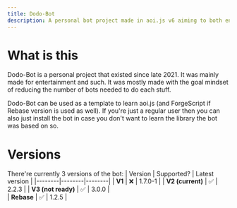 ```yaml
---
title: Dodo-Bot
description: A personal bot project made in aoi.js v6 aiming to both entertain and provide users some features to use.
---
```


# What is this
Dodo-Bot is a personal project that existed since late 2021. It was mainly made for entertainment and such. It was mostly made with the goal mindset of reducing the number of bots needed to do each stuff.

Dodo-Bot can be used as a template to learn aoi.js (and ForgeScript if Rebase version is used as well). If you're just a regular user then you can also just install the bot in case you don't want to learn the library the bot was based on so.

# Versions
There're currently 3 versions of the bot:
| Version | Supported? | Latest version | 
|--------|--------|--------|
| **V1** | ❌ | 1.7.0-1 |
| **V2 (current)** | ✅ | 2.2.3  |
| **V3 (not ready)** | ✅ | 3.0.0 |    
| **Rebase** | ✅ | 1.2.5 |

